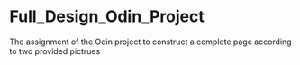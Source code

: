 # Full_Design_Odin_Project
The assignment of the Odin project to construct a complete page according to two provided pictrues

